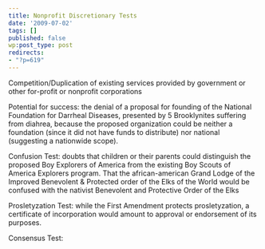 ```yaml
---
title: Nonprofit Discretionary Tests
date: '2009-07-02'
tags: []
published: false
wp:post_type: post
redirects:
- "?p=619"
---
```


Competition/Duplication of existing services provided by government or other for-profit or nonprofit corporations

Potential for success: the denial of a proposal for founding of the National Foundation for Darrheal Diseases, presented by 5 Brooklynites suffering from diahrea, because the proposed organization could be neither a foundation (since it did not have funds to distribute) nor national (suggesting a nationwide scope).

Confusion Test: doubts that children or their parents could distinguish the proposed Boy Explorers of America from the existing Boy Scouts of America Explorers program. That the african-american Grand Lodge of the Improved Benevolent & Protected order of the Elks of the World would be confused with the nativist Benevolent and Protective Order of the Elks

Prosletyzation Test: while the First Amendment protects prosletyzation, a certificate of incorporation would amount to approval or endorsement of its purposes.

Consensus Test:
